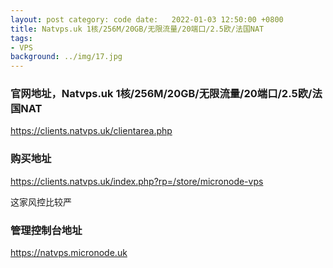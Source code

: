 ```yaml
---
layout: post category: code date:   2022-01-03 12:50:00 +0800
title: Natvps.uk 1核/256M/20GB/无限流量/20端口/2.5欧/法国NAT
tags:
- VPS
background: ../img/17.jpg
---
```


### 官网地址，Natvps.uk 1核/256M/20GB/无限流量/20端口/2.5欧/法国NAT
https://clients.natvps.uk/clientarea.php

### 购买地址
https://clients.natvps.uk/index.php?rp=/store/micronode-vps

这家风控比较严

### 管理控制台地址
https://natvps.micronode.uk